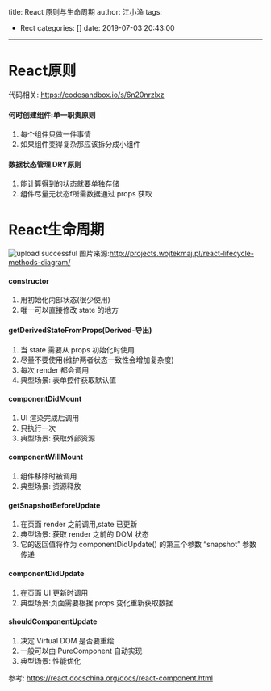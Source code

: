 title: React 原则与生命周期
author: 江小渔
tags:
  - Rect
categories: []
date: 2019-07-03 20:43:00
---
# React原则
代码相关: https://codesandbox.io/s/6n20nrzlxz

#### 何时创建组件:单一职责原则
1. 每个组件只做一件事情 
2. 如果组件变得复杂那应该拆分成小组件 

#### 数据状态管理 DRY原则
1. 能计算得到的状态就要单独存储 
2. 组件尽量无状态f所需数据通过 props 获取

# React生命周期

![upload successful](/images/pasted-1.png)
图片来源:http://projects.wojtekmaj.pl/react-lifecycle-methods-diagram/

#### constructor
1. 用初始化内部状态(很少使用)
2. 唯一可以直接修改 state 的地方

#### getDerivedStateFromProps(Derived-导出)
1. 当 state 需要从 props 初始化时使用 
2. 尽量不要使用(维护两者状态一致性会增加复杂度)
3. 每次 render 都会调用 
4. 典型场景: 表单控件获取默认值 


#### componentDidMount
1. UI 渲染完成后调用 
2. 只执行一次 
3. 典型场景: 获取外部资源

#### componentWillMount
1. 组件移除时被调用 
2. 典型场景: 资源释放

#### getSnapshotBeforeUpdate
1. 在页面 render 之前调用,state 已更新 
2. 典型场景: 获取 render 之前的 DOM 状态
3. 它的返回值将作为 componentDidUpdate() 的第三个参数 “snapshot” 参数传递

#### componentDidUpdate
1. 在页面 UI 更新时调用
2. 典型场景:页面需要根据 props 变化重新获取数据

#### shouldComponentUpdate
1. 决定 Virtual DOM 是否要重绘 
2. 一般可以由 PureComponent 自动实现 
3. 典型场景: 性能优化

参考: https://react.docschina.org/docs/react-component.html